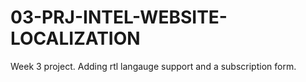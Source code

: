 # 03-PRJ-INTEL-WEBSITE-LOCALIZATION
Week 3 project. Adding rtl langauge support and a subscription form.
